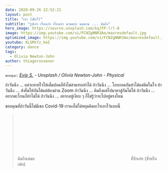 ```yaml
---
date: 2020-09-26 22:52:21
layout: post
title: "เก่า (มั๊ย?)"
subtitle: "รูปเก่า เรื่องเก่า เรื่องเล่า นานมาก นมนาน ... คิดถึง"
hero_image: https://source.unsplash.com/kqJfP-lrl-8
image: https://img.youtube.com/vi/FCNZgNNR3Ao/maxresdefault.jpg
optimized_image: https://img.youtube.com/vi/FCNZgNNR3Ao/maxresdefault.jpg
youtube: KLSMsfz_keI
category: dance
tags:
  - Olivia Newton-John
author: thiagorossener
---
```

`ขอบคุณ:` *[Evie S.](https://unsplash.com/@evieshaffer) - Unsplash / Olivia Newton-John - Physical*

ถ้าวันนึง ... แค่จะหายใจให้เต็มปอดก็ยังไม่สามารถทำได้
ถ้าวันนึง ... โอบกอดกันทำได้แค่คิดในใจ
ถ้าวันนึง ... ส่งยิ้มให้กันได้แต่ต้องผ่าน Zoom
ถ้าวันนึง ... คิดถึงแต่ไปมาหาสู่กันไม่ได้
ถ้าวันนึง ... อยากตะโกนก็ทำไม่ได้
ถ้าวันนึง ... อยากอยู่เงียบ ๆ ก็ไม่รู้ว่าจะไปอยู่ตรงไหน

ขอบคุณที่ถ้าวันนี้ไม่มีเธอ Covid-19 เราคงไม่ได้หยุดคิดอะไรเอาไว้แบบนี้
> คิดถึงเสมอ <svg class="love"><use xlink:href="#icon-heart"></use></svg> ที่รักเอ๋ย (ซ้ำหรือเพ้อ)
